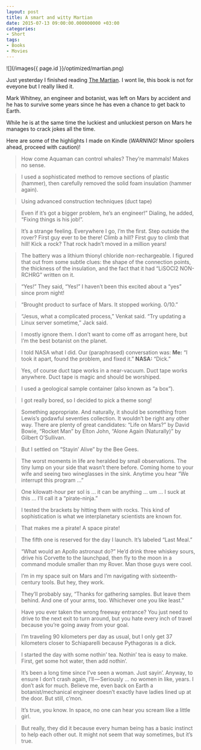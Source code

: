 ```yaml
---
layout: post
title: A smart and witty Martian
date: 2015-07-13 09:00:00.000000000 +03:00
categories:
- Short
tags:
- Books
- Movies
---
```


![](/images{{ page.id }}/optimized/martian.png)

Just yesterday I finished reading [The Martian](http://www.goodreads.com/book/show/18007564-the-martian). I wont lie, this book is not for eveyone but I really liked it.

Mark Whitney, an engineer and botanist, was left on Mars by accident and he has to survive some years since he has even a chance to get back to Earth.

While he is at the same time the luckiest and unluckiest person on Mars he manages to crack jokes all the time.

Here are some of the highlights I made on Kindle (_WARNING!_ Minor spoilers ahead, proceed with caution)!

> How come Aquaman can control whales? They’re mammals! Makes no sense.

> I used a sophisticated method to remove sections of plastic (hammer), then carefully removed the solid foam insulation (hammer again).

> Using advanced construction techniques (duct tape)

> Even if it’s got a bigger problem, he’s an engineer!” Dialing, he added, “Fixing things is his job!”.

> It’s a strange feeling. Everywhere I go, I’m the first. Step outside the rover? First guy ever to be there! Climb a hill? First guy to climb that hill! Kick a rock? That rock hadn’t moved in a million years!

> The battery was a lithium thionyl chloride non-rechargeable. I figured that out from some subtle clues: the shape of the connection points, the thickness of the insulation, and the fact that it had “LiSOCl2 NON-RCHRG” written on it.

> “Yes!” They said, “Yes!” I haven’t been this excited about a “yes” since prom night!

> “Brought product to surface of Mars. It stopped working. 0/10.”

> “Jesus, what a complicated process,” Venkat said. “Try updating a Linux server sometime,” Jack said.

> I mostly ignore them. I don’t want to come off as arrogant here, but I’m the best botanist on the planet.

> I told NASA what I did. Our (paraphrased) conversation was:
> **Me:** “I took it apart, found the problem, and fixed it.”
> **NASA:** “Dick.”

> Yes, of course duct tape works in a near-vacuum. Duct tape works anywhere. Duct tape is magic and should be worshiped.

> I used a geological sample container (also known as “a box”).

> I got really bored, so I decided to pick a theme song!

> Something appropriate. And naturally, it should be something from Lewis’s godawful seventies collection. It wouldn’t be right any other way. There are plenty of great candidates: “Life on Mars?” by David Bowie, “Rocket Man” by Elton John, “Alone Again (Naturally)” by Gilbert O’Sullivan.

> But I settled on “Stayin’ Alive” by the Bee Gees.

> The worst moments in life are heralded by small observations. The tiny lump on your side that wasn’t there before. Coming home to your wife and seeing two wineglasses in the sink. Anytime you hear “We interrupt this program …”

> One kilowatt-hour per sol is … it can be anything … um … I suck at this … I’ll call it a “pirate-ninja.”

> I tested the brackets by hitting them with rocks. This kind of sophistication is what we interplanetary scientists are known for.

> That makes me a pirate! A space pirate!

> The fifth one is reserved for the day I launch. It’s labeled “Last Meal.”

> “What would an Apollo astronaut do?” He’d drink three whiskey sours, drive his Corvette to the launchpad, then fly to the moon in a command module smaller than my Rover. Man those guys were cool.

> I’m in my space suit on Mars and I’m navigating with sixteenth-century tools. But hey, they work.

> They’ll probably say, “Thanks for gathering samples. But leave them behind. And one of your arms, too. Whichever one you like least.”

> Have you ever taken the wrong freeway entrance? You just need to drive to the next exit to turn around, but you hate every inch of travel because you’re going away from your goal.

> I’m traveling 90 kilometers per day as usual, but I only get 37 kilometers closer to Schiaparelli because Pythagoras is a dick.

> I started the day with some nothin’ tea. Nothin’ tea is easy to make. First, get some hot water, then add nothin’.

> It’s been a long time since I’ve seen a woman. Just sayin’. Anyway, to ensure I don’t crash again, I’ll — Seriously … no women in like, years. I don’t ask for much. Believe me, even back on Earth a botanist/mechanical engineer doesn’t exactly have ladies lined up at the door. But still, c’mon.

> It’s true, you know. In space, no one can hear you scream like a little girl.

> But really, they did it because every human being has a basic instinct to help each other out. It might not seem that way sometimes, but it’s true.
